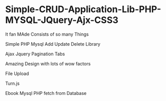 # Simple-CRUD-Application-Lib-PHP-MYSQL-JQuery-Ajx-CSS3
It fan MAde Consists of so many Things

Simple PHP Mysql 
Add Update Delete Library

Ajax Jquery Pagination Tabs

Amazing Design with lots of wow factors

File Upload

Turn.js

Ebook Mysql PHP fetch from Database
